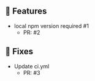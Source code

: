 ## 🚀 Features

- local npm version required #1
   - PR: #2

## 🐛 Fixes

- Update ci.yml
   - PR: #3


